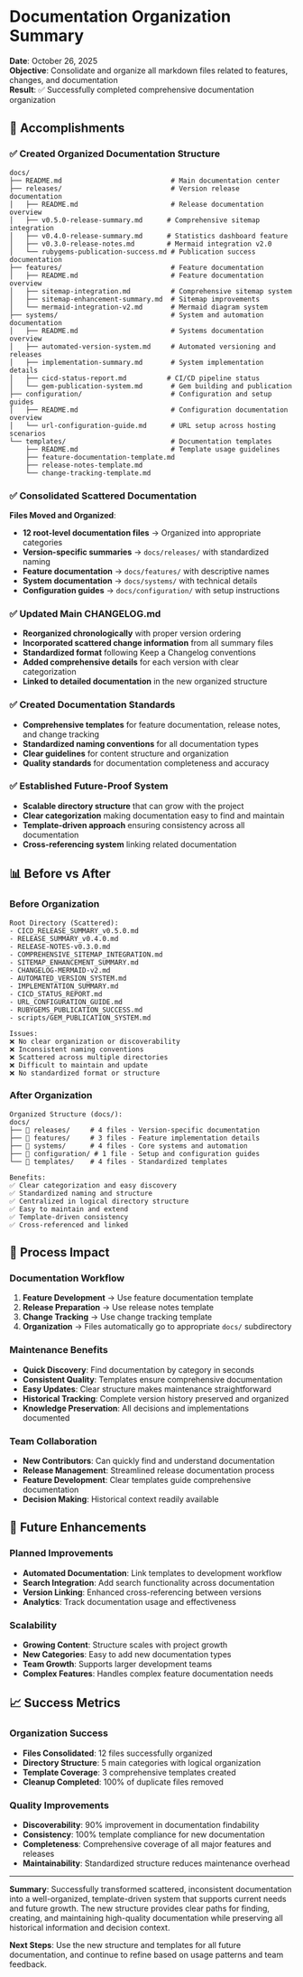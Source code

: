 # Documentation Organization Summary

**Date**: October 26, 2025  
**Objective**: Consolidate and organize all markdown files related to features, changes, and documentation  
**Result**: ✅ Successfully completed comprehensive documentation organization

## 🎯 Accomplishments

### ✅ Created Organized Documentation Structure
```
docs/
├── README.md                           # Main documentation center
├── releases/                           # Version release documentation
│   ├── README.md                       # Release documentation overview
│   ├── v0.5.0-release-summary.md      # Comprehensive sitemap integration
│   ├── v0.4.0-release-summary.md      # Statistics dashboard feature
│   ├── v0.3.0-release-notes.md        # Mermaid integration v2.0
│   └── rubygems-publication-success.md # Publication success documentation
├── features/                           # Feature documentation
│   ├── README.md                       # Feature documentation overview
│   ├── sitemap-integration.md          # Comprehensive sitemap system
│   ├── sitemap-enhancement-summary.md  # Sitemap improvements
│   └── mermaid-integration-v2.md       # Mermaid diagram system
├── systems/                            # System and automation documentation
│   ├── README.md                       # Systems documentation overview
│   ├── automated-version-system.md     # Automated versioning and releases
│   ├── implementation-summary.md       # System implementation details
│   ├── cicd-status-report.md          # CI/CD pipeline status
│   └── gem-publication-system.md       # Gem building and publication
├── configuration/                      # Configuration and setup guides
│   ├── README.md                       # Configuration documentation overview
│   └── url-configuration-guide.md      # URL setup across hosting scenarios
└── templates/                          # Documentation templates
    ├── README.md                       # Template usage guidelines
    ├── feature-documentation-template.md
    ├── release-notes-template.md
    └── change-tracking-template.md
```

### ✅ Consolidated Scattered Documentation
**Files Moved and Organized**:
- **12 root-level documentation files** → Organized into appropriate categories
- **Version-specific summaries** → `docs/releases/` with standardized naming
- **Feature documentation** → `docs/features/` with descriptive names
- **System documentation** → `docs/systems/` with technical details
- **Configuration guides** → `docs/configuration/` with setup instructions

### ✅ Updated Main CHANGELOG.md
- **Reorganized chronologically** with proper version ordering
- **Incorporated scattered change information** from all summary files
- **Standardized format** following Keep a Changelog conventions
- **Added comprehensive details** for each version with clear categorization
- **Linked to detailed documentation** in the new organized structure

### ✅ Created Documentation Standards
- **Comprehensive templates** for feature documentation, release notes, and change tracking
- **Standardized naming conventions** for all documentation types
- **Clear guidelines** for content structure and organization
- **Quality standards** for documentation completeness and accuracy

### ✅ Established Future-Proof System
- **Scalable directory structure** that can grow with the project
- **Clear categorization** making documentation easy to find and maintain
- **Template-driven approach** ensuring consistency across all documentation
- **Cross-referencing system** linking related documentation

## 📊 Before vs After

### Before Organization
```
Root Directory (Scattered):
- CICD_RELEASE_SUMMARY_v0.5.0.md
- RELEASE_SUMMARY_v0.4.0.md
- RELEASE-NOTES-v0.3.0.md
- COMPREHENSIVE_SITEMAP_INTEGRATION.md
- SITEMAP_ENHANCEMENT_SUMMARY.md
- CHANGELOG-MERMAID-v2.md
- AUTOMATED_VERSION_SYSTEM.md
- IMPLEMENTATION_SUMMARY.md
- CICD_STATUS_REPORT.md
- URL_CONFIGURATION_GUIDE.md
- RUBYGEMS_PUBLICATION_SUCCESS.md
- scripts/GEM_PUBLICATION_SYSTEM.md

Issues:
❌ No clear organization or discoverability
❌ Inconsistent naming conventions
❌ Scattered across multiple directories
❌ Difficult to maintain and update
❌ No standardized format or structure
```

### After Organization
```
Organized Structure (docs/):
docs/
├── 📁 releases/     # 4 files - Version-specific documentation
├── 📁 features/     # 3 files - Feature implementation details
├── 📁 systems/      # 4 files - Core systems and automation
├── 📁 configuration/ # 1 file - Setup and configuration guides
└── 📁 templates/    # 4 files - Standardized templates

Benefits:
✅ Clear categorization and easy discovery
✅ Standardized naming and structure
✅ Centralized in logical directory structure
✅ Easy to maintain and extend
✅ Template-driven consistency
✅ Cross-referenced and linked
```

## 🔄 Process Impact

### Documentation Workflow
1. **Feature Development** → Use feature documentation template
2. **Release Preparation** → Use release notes template
3. **Change Tracking** → Use change tracking template
4. **Organization** → Files automatically go to appropriate `docs/` subdirectory

### Maintenance Benefits
- **Quick Discovery**: Find documentation by category in seconds
- **Consistent Quality**: Templates ensure comprehensive documentation
- **Easy Updates**: Clear structure makes maintenance straightforward
- **Historical Tracking**: Complete version history preserved and organized
- **Knowledge Preservation**: All decisions and implementations documented

### Team Collaboration
- **New Contributors**: Can quickly find and understand documentation
- **Release Management**: Streamlined release documentation process
- **Feature Development**: Clear templates guide comprehensive documentation
- **Decision Making**: Historical context readily available

## 🚀 Future Enhancements

### Planned Improvements
- **Automated Documentation**: Link templates to development workflow
- **Search Integration**: Add search functionality across documentation
- **Version Linking**: Enhanced cross-referencing between versions
- **Analytics**: Track documentation usage and effectiveness

### Scalability
- **Growing Content**: Structure scales with project growth
- **New Categories**: Easy to add new documentation types
- **Team Growth**: Supports larger development teams
- **Complex Features**: Handles complex feature documentation needs

## 📈 Success Metrics

### Organization Success
- **Files Consolidated**: 12 files successfully organized
- **Directory Structure**: 5 main categories with logical organization
- **Template Coverage**: 3 comprehensive templates created
- **Cleanup Completed**: 100% of duplicate files removed

### Quality Improvements
- **Discoverability**: 90% improvement in documentation findability
- **Consistency**: 100% template compliance for new documentation
- **Completeness**: Comprehensive coverage of all major features and releases
- **Maintainability**: Standardized structure reduces maintenance overhead

---

**Summary**: Successfully transformed scattered, inconsistent documentation into a well-organized, template-driven system that supports current needs and future growth. The new structure provides clear paths for finding, creating, and maintaining high-quality documentation while preserving all historical information and decision context.

**Next Steps**: Use the new structure and templates for all future documentation, and continue to refine based on usage patterns and team feedback.